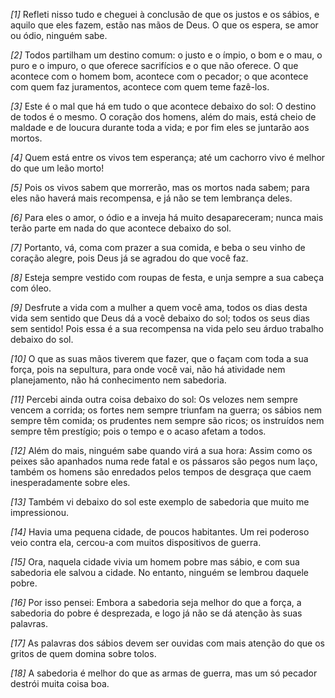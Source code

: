 *[1]* Refleti nisso tudo e cheguei à conclusão de que os justos e os sábios, e aquilo que eles fazem, estão nas mãos de Deus. O que os espera, se amor ou ódio, ninguém sabe.

*[2]* Todos partilham um destino comum: o justo e o ímpio, o bom e o mau, o puro e o impuro, o que oferece sacrifícios e o que não oferece. O que acontece com o homem bom, acontece com o pecador; o que acontece com quem faz juramentos, acontece com quem teme fazê-los.

*[3]* Este é o mal que há em tudo o que acontece debaixo do sol: O destino de todos é o mesmo. O coração dos homens, além do mais, está cheio de maldade e de loucura durante toda a vida; e por fim eles se juntarão aos mortos.

*[4]* Quem está entre os vivos tem esperança; até um cachorro vivo é melhor do que um leão morto!

*[5]* Pois os vivos sabem que morrerão, mas os mortos nada sabem; para eles não haverá mais recompensa, e já não se tem lembrança deles.

*[6]* Para eles o amor, o ódio e a inveja há muito desapareceram; nunca mais terão parte em nada do que acontece debaixo do sol.

*[7]* Portanto, vá, coma com prazer a sua comida, e beba o seu vinho de coração alegre, pois Deus já se agradou do que você faz.

*[8]* Esteja sempre vestido com roupas de festa, e unja sempre a sua cabeça com óleo.

*[9]* Desfrute a vida com a mulher a quem você ama, todos os dias desta vida sem sentido que Deus dá a você debaixo do sol; todos os seus dias sem sentido! Pois essa é a sua recompensa na vida pelo seu árduo trabalho debaixo do sol.

*[10]* O que as suas mãos tiverem que fazer, que o façam com toda a sua força, pois na sepultura, para onde você vai, não há atividade nem planejamento, não há conhecimento nem sabedoria.

*[11]* Percebi ainda outra coisa debaixo do sol: Os velozes nem sempre vencem a corrida; os fortes nem sempre triunfam na guerra; os sábios nem sempre têm comida; os prudentes nem sempre são ricos; os instruídos nem sempre têm prestígio; pois o tempo e o acaso afetam a todos.

*[12]* Além do mais, ninguém sabe quando virá a sua hora: Assim como os peixes são apanhados numa rede fatal e os pássaros são pegos num laço, também os homens são enredados pelos tempos de desgraça que caem inesperadamente sobre eles.

*[13]* Também vi debaixo do sol este exemplo de sabedoria que muito me impressionou.

*[14]* Havia uma pequena cidade, de poucos habitantes. Um rei poderoso veio contra ela, cercou-a com muitos dispositivos de guerra.

*[15]* Ora, naquela cidade vivia um homem pobre mas sábio, e com sua sabedoria ele salvou a cidade. No entanto, ninguém se lembrou daquele pobre.

*[16]* Por isso pensei: Embora a sabedoria seja melhor do que a força, a sabedoria do pobre é desprezada, e logo já não se dá atenção às suas palavras.

*[17]* As palavras dos sábios devem ser ouvidas com mais atenção do que os gritos de quem domina sobre tolos.

*[18]* A sabedoria é melhor do que as armas de guerra, mas um só pecador destrói muita coisa boa.

